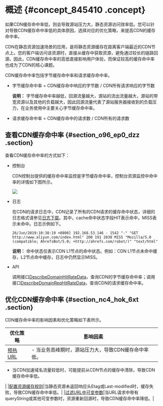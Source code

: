 # 概述 {#concept_845410 .concept}

如果CDN缓存命中率低，则会导致源站压力大，静态资源访问效率低。您可以针对导致CDN缓存命中率低的具体原因，选择对应的优化策略，来提高CDN的缓存命中率。

CDN在静态资源加速场景的应用，是将静态资源缓存在距离客户端最近的CDN节点上。您的客户端访问该资源时，直接从缓存中获取资源，避免通过较长的链路回源。因此，CDN缓存命中率的高低直接影响用户体验，而保证较高的缓存命中率也成为了CDN的核心课题。

CDN缓存命中率包括字节缓存命中率和请求缓存命中率。

-   字节缓存命中率 = CDN缓存命中响应的字节数 / CDN所有请求响应的字节数

    **说明：** 字节缓存命中率越低，回源流量越大，源站的流出流量越大，源站的带宽资源以及其他的负载越大，因此回源流量代表了源站服务器接收到的负载压力，在业务使用中主要关心字节缓存命中率。

-   请求缓存命中率 = CDN缓存命中的请求数 / CDN所有的请求数

## 查看CDN缓存命中率 {#section_o96_ep0_dzz .section}

查看CDN缓存命中率的方式如下：

-   控制台

    CDN控制台提供的缓存命中率监控是字节缓存命中率，控制台资源监控中命中率的详情如下图所示。

    ![](http://static-aliyun-doc.oss-cn-hangzhou.aliyuncs.com/assets/img/5281/156205275748984_zh-CN.png)

-   日志

    在CDN的请求日志中，CDN记录了所有的CDN请求的缓存命中状态，详细的日志格式请参见[日志下载](../../../../cn.zh-CN/服务管理/日志管理/日志下载.md#)。其中，cache命中状态字段HIT表示命中，MISS表示未命中。日志示例如下。

    ``` {#codeblock_xfv_445_fjx}
    26/Jun/2019:10:38:19 +0800] 192.168.53.146 - 1542 "-" "GET http://www.aliyun.com/index.html" 200 191 2830 MISS "Mozilla/5.0 (compatible; AhrefsBot/5.0; +http://ahrefs.com/robot/)" "text/html"
    ```

    **说明：** 命中状态仅表示CDN L1节点的命中状态。例如：CDN L1节点未命中缓存，L2节点命中缓存，日志中仍然显示MISS。

-   API

    调用接口[DescribeDomainHitRateData](../../../../cn.zh-CN/旧版API参考/资源监控接口/DescribeDomainHitRateData.md#)，查询CDN的字节缓存命中率；调用接口[DescribeDomainReqHitRateData](../../../../cn.zh-CN/旧版API参考/资源监控接口/DescribeDomainReqHitRateData.md#)，查询CDN的请求缓存命中率。


## 优化CDN缓存命中率 {#section_nc4_hok_6xt .section}

CDN缓存命中率的影响因素和优化策略如下表所示。

|优化策略|影响因素|
|----|----|
|[预热URL](cn.zh-CN/最佳实践/优化CDN缓存命中率/预热URL.md#)| -   当业务高峰期时，源站压力大，导致CDN缓存命中率低。
-   当CDN加速域名流量较低时，可能提前从CDN节点的缓存中清除，导致CDN缓存命中率低。

 |
|[配置资源缓存规则](cn.zh-CN/最佳实践/优化CDN缓存命中率/配置资源缓存规则.md#)|当静态资源未返回响应头Etag或Last-modified时，缓存失败，导致CDN缓存命中率低。|
|[过滤URL中可变参数](cn.zh-CN/最佳实践/优化CDN缓存命中率/过滤URL中可变参数.md#)|当URL请求中带有queryString或其他可变参数时，资源重新回源时，导致CDN缓存命中率降低。|

